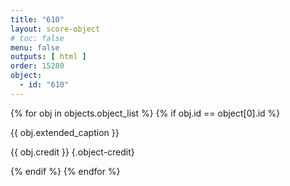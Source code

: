 ```yaml
---
title: "610"
layout: score-object
# toc: false
menu: false
outputs: [ html ]
order: 15280
object:
  - id: "610"
---
```


{% for obj in objects.object_list %}
{% if obj.id == object[0].id %}

{{ obj.extended_caption }}

{{ obj.credit }} {.object-credit}

{% endif %}
{% endfor %}
